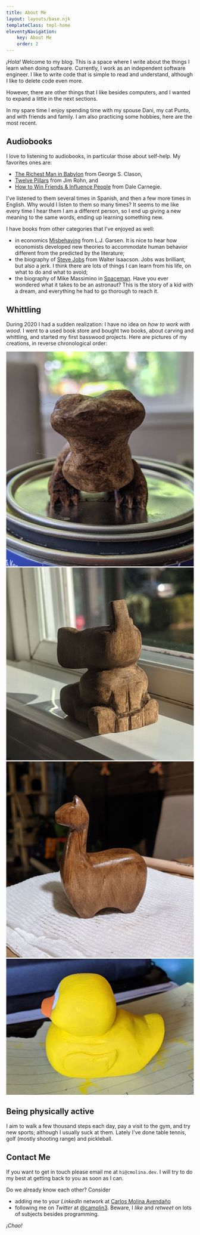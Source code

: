```yaml
---
title: About Me
layout: layouts/base.njk
templateClass: tmpl-home
eleventyNavigation:
    key: About Me
    order: 2
---
```

_¡Hola!_ Welcome to my blog. This is a space where I write about the things I learn when doing software. Currently, I work as an independent software engineer. I like to write code that is simple to read and understand, although I like to delete code even more.

However, there are other things that I like besides computers, and I wanted to expand a little in the next sections.

In my spare time I enjoy spending time with my spouse Dani, my cat Punto, and with friends and family. I am also practicing some hobbies, here are the most recent.


## Audiobooks
I love to listening to audiobooks, in particular those about self-help. My favorites ones are:
- [The Richest Man in Babylon](https://www.audible.com/pd/B07JH58GK5) from George S. Clason,
- [Twelve Pillars](https://www.audible.com/pd/B07JH58GK5) from Jim Rohn, and
- [How to Win Friends & Influence People](https://www.audible.com/pd/B002V5BV96) from Dale Carnegie.

I've listened to them several times in Spanish, and then a few more times in English. Why would I listen to them so many times? It seems to me like every time I hear them I am a different person, so I end up giving a new meaning to the same words, ending up learning something new.

I have books from other categories that I've enjoyed as well:
- in economics [Misbehaving](https://www.audible.com/pd/B00VQTE4OC) from L.J. Garsen. It is nice to hear how economists developed new theories to accommodate human behavior different from the predicted by the literature;
- the biography of [Steve Jobs](https://www.audible.com/pd/B005V0QI82) from Walter Isaacson. Jobs was brilliant, but also a jerk. I think there are lots of things I can learn from his life, on what to do and what to avoid;
- the biography of Mike Massimino in [Spaceman](https://www.audible.com/pd/B01LZJWYUP). Have you ever wondered what it takes to be an astronaut? This is the story of a kid with a dream, and everything he had to go thorough to reach it.


## Whittling
During 2020 I had a sudden realization: I have no idea on _how to work with wood_. I went to a used book store and bought two books, about carving and whittling, and started my first basswood projects. Here are pictures of my creations, in reverse chronological order:

![The salamander from Frozen 2](/img/about/me/salamander-frozen-2.jpg)
![A sit elephant](/img/about/me/elephant.jpg)
![A stylized llama](/img/about/me/llama.jpg)
![A "rubber duck" made of wood](/img/about/me/rubber-duck.jpg)


## Being physically active
I aim to walk a few thousand steps each day, pay a visit to the gym, and try new sports; although I usually suck at them. Lately I've done table tennis, golf (mostly shooting range) and pickleball.


## Contact Me
If you want to get in touch please email me at `hi@cmolina.dev`. I will try to do my best at getting back to you as soon as I can.

Do we already know each other? Consider
- adding me to your _LinkedIn_ network at [Carlos Molina Avendaño](https://www.linkedin.com/in/carlos-molina-avenda%C3%B1o/)
- following me on _Twitter_ at [@camolin3](https://twitter.com/camolin3). Beware, I _like_ and _retweet_ on lots of subjects besides programming.

_¡Chao!_
